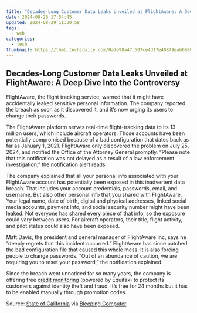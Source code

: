 ```yaml
---
title: "Decades-Long Customer Data Leaks Unveiled at FlightAware: A Deep Dive Into the Controversy"
date: 2024-08-26 17:54:45
updated: 2024-08-29 11:30:58
tags:
  - web
categories:
  - tech
thumbnail: https://thmb.techidaily.com/0a7e98a47c507ce4d17e40879eab668bc44ad83b05fd8fefcba56a2f27460108.jpg
---
```


## Decades-Long Customer Data Leaks Unveiled at FlightAware: A Deep Dive Into the Controversy

FlightAware, the flight tracking service, warned that it might have accidentally leaked sensitive personal information. The company reported the breach as soon as it discovered it, and it’s now urging its users to change their passwords.

 The FlightAware platform serves real-time flight-tracking data to its 13 million users, which include aircraft operators. Those accounts have been potentially compromised because of a bad configuration that dates back as far as January 1, 2021\. FlightAware only discovered the problem on July 25, 2024, and notified the Office of the Attorney General promptly. “Please note that this notification was not delayed as a result of a law enforcement investigation,” the notification alert reads.

 The company explained that all your personal info associated with your FlightAware account has potentially been exposed in this inadvertent data breach. That includes your account credentials, passwords, email, and username. But also other personal info that you shared with FlightAware. Your legal name, date of birth, digital and physical addresses, linked social media accounts, payment info, and social security number might have been leaked. Not everyone has shared every piece of that info, so the exposure could vary between users. For aircraft operators, their title, flight activity, and pilot status could also have been exposed.

 Matt Davis, the president and general manager of FlightAware Inc, says he “deeply regrets that this incident occurred.” FlightAware has since patched the bad configuration file that caused this whole mess. It is also forcing people to change passwords. “Out of an abundance of caution, we are requiring you to reset your password,” the notification explained.

 Since the breach went unnoticed for so many years, the company is offering free [credit monitoring](https://win-answers.techidaily.com/how-bungies-2024-patch-overcomes-the-persistent-broccoli-crash-in-destiny-2/) (powered by Equifax) to protect its customers against identity theft and fraud. It’s free for 24 months but it has to be enabled manually through promotion codes.

 Source: [State of California](https://oag.ca.gov/ecrime/databreach/reports/sb24-590178) via [Bleeping Computer](https://www.bleepingcomputer.com/news/security/flightaware-configuration-error-leaked-user-data-for-years/)

<ins class="adsbygoogle"
     style="display:block"
     data-ad-format="autorelaxed"
     data-ad-client="ca-pub-7571918770474297"
     data-ad-slot="1223367746"></ins>



<ins class="adsbygoogle"
     style="display:block"
     data-ad-client="ca-pub-7571918770474297"
     data-ad-slot="8358498916"
     data-ad-format="auto"
     data-full-width-responsive="true"></ins>
